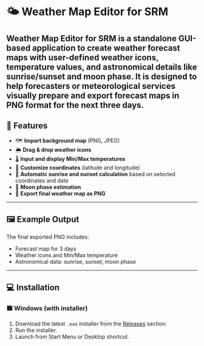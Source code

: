 # 🌤️ Weather Map Editor for SRM

**Weather Map Editor for SRM** is a standalone GUI-based application to create weather forecast maps with user-defined weather icons, temperature values, and astronomical details like sunrise/sunset and moon phase. It is designed to help forecasters or meteorological services visually prepare and export forecast maps in PNG format for the next three days.
---
## 🧰 Features
- 🗺️ **Import background map** (PNG, JPEG)
- 🌦️ **Drag & drop weather icons**
- 🌡️ **Input and display Min/Max temperatures**
- 📍 **Customize coordinates** (latitude and longitude)
- 🌅 **Automatic sunrise and sunset calculation** based on selected coordinates and date
- 🌙 **Moon phase estimation**
- 💾 **Export final weather map as PNG**
---
## 🖼️ Example Output
The final exported PNG includes:
- Forecast map for 3 days
- Weather icons and Min/Max temperature
- Astronomical data: sunrise, sunset, moon phase
---
## 💻 Installation

### 🟦 Windows (with installer)

1. Download the latest `.exe` installer from the [Releases](https://github.com/yourusername/WeatherMapEditor/releases) section.
2. Run the installer.
3. Launch from Start Menu or Desktop shortcut.
